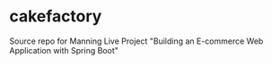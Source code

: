 # cakefactory
Source repo for Manning Live Project "Building an E-commerce Web Application with Spring Boot"
